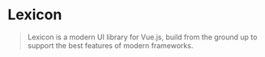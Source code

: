 # Lexicon

> Lexicon is a modern UI library for Vue.js, build from the ground up to
> support the best features of modern frameworks.
